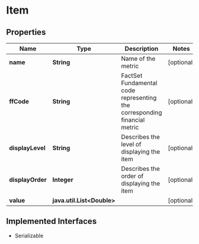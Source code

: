 

# Item


## Properties

Name | Type | Description | Notes
------------ | ------------- | ------------- | -------------
**name** | **String** | Name of the metric |  [optional]
**ffCode** | **String** | FactSet Fundamental code representing the corresponding financial metric |  [optional]
**displayLevel** | **String** | Describes the level of displaying the item |  [optional]
**displayOrder** | **Integer** | Describes the order of displaying the item |  [optional]
**value** | **java.util.List&lt;Double&gt;** |  |  [optional]


## Implemented Interfaces

* Serializable


